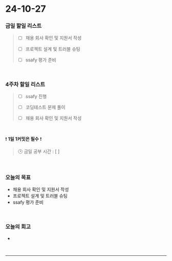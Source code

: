 # 24-10-27

### 금일 할일 리스트

> - [ ] 채용 회사 확인 및 지원서 작성
>
> - [ ] 프로젝트 설계 및 트러블 슈팅
>
> - [ ] ssafy 평가 준비

<br/>

### 4주차 할일 리스트

> - [ ] ssafy 진행
>
> - [ ] 코딩테스트 문제 풀이
>
> - [ ] 채용 회사 확인 및 지원서 작성

<br/>

❗ **1일 1커밋은 필수** ❗

> 🕒 금일 공부 시간 : [ ]

<br/>

### 오늘의 목표

- 채용 회사 확인 및 지원서 작성
- 프로젝트 설계 및 트러블 슈팅
- ssafy 평가 준비

<br>

### 오늘의 회고

-

<br/>

---
